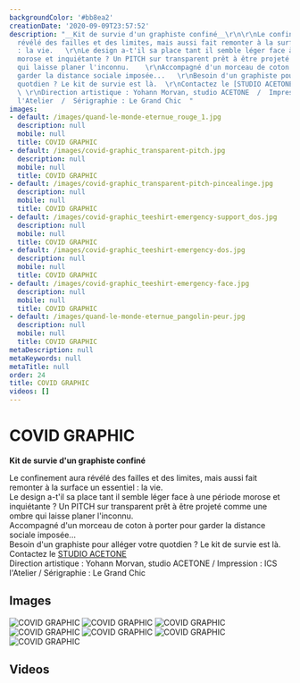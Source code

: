 ```yaml
---
backgroundColor: '#bb8ea2'
creationDate: '2020-09-09T23:57:52'
description: "__Kit de survie d'un graphiste confiné__\r\n\r\nLe confinement aura
  révélé des failles et des limites, mais aussi fait remonter à la surface un essentiel
  : la vie.   \r\nLe design a-t'il sa place tant il semble léger face à une période
  morose et inquiétante ? Un PITCH sur transparent prêt à être projeté comme une ombre
  qui laisse planer l'inconnu.    \r\nAccompagné d'un morceau de coton à porter pour
  garder la distance sociale imposée...   \r\nBesoin d'un graphiste pour alléger votre
  quotdien ? Le kit de survie est là.  \r\nContactez le [STUDIO ACETONE](http://www.acetone-graphik.com/contact)
  \ \r\nDirection artistique : Yohann Morvan, studio ACETONE  /  Impression : ICS
  l'Atelier  /  Sérigraphie : Le Grand Chic  "
images:
- default: /images/quand-le-monde-eternue_rouge_1.jpg
  description: null
  mobile: null
  title: COVID GRAPHIC
- default: /images/covid-graphic_transparent-pitch.jpg
  description: null
  mobile: null
  title: COVID GRAPHIC
- default: /images/covid-graphic_transparent-pitch-pincealinge.jpg
  description: null
  mobile: null
  title: COVID GRAPHIC
- default: /images/covid-graphic_teeshirt-emergency-support_dos.jpg
  description: null
  mobile: null
  title: COVID GRAPHIC
- default: /images/covid-graphic_teeshirt-emergency-dos.jpg
  description: null
  mobile: null
  title: COVID GRAPHIC
- default: /images/covid-graphic_teeshirt-emergency-face.jpg
  description: null
  mobile: null
  title: COVID GRAPHIC
- default: /images/quand-le-monde-eternue_pangolin-peur.jpg
  description: null
  mobile: null
  title: COVID GRAPHIC
metaDescription: null
metaKeywords: null
metaTitle: null
order: 24
title: COVID GRAPHIC
videos: []
---
```


# COVID GRAPHIC

__Kit de survie d'un graphiste confiné__

Le confinement aura révélé des failles et des limites, mais aussi fait remonter à la surface un essentiel : la vie.   
Le design a-t'il sa place tant il semble léger face à une période morose et inquiétante ? Un PITCH sur transparent prêt à être projeté comme une ombre qui laisse planer l'inconnu.    
Accompagné d'un morceau de coton à porter pour garder la distance sociale imposée...   
Besoin d'un graphiste pour alléger votre quotdien ? Le kit de survie est là.  
Contactez le [STUDIO ACETONE](http://www.acetone-graphik.com/contact)  
Direction artistique : Yohann Morvan, studio ACETONE  /  Impression : ICS l'Atelier  /  Sérigraphie : Le Grand Chic  

## Images

![COVID GRAPHIC](/images/quand-le-monde-eternue_rouge_1.jpg)
![COVID GRAPHIC](/images/covid-graphic_transparent-pitch.jpg)
![COVID GRAPHIC](/images/covid-graphic_transparent-pitch-pincealinge.jpg)
![COVID GRAPHIC](/images/covid-graphic_teeshirt-emergency-support_dos.jpg)
![COVID GRAPHIC](/images/covid-graphic_teeshirt-emergency-dos.jpg)
![COVID GRAPHIC](/images/covid-graphic_teeshirt-emergency-face.jpg)
![COVID GRAPHIC](/images/quand-le-monde-eternue_pangolin-peur.jpg)

## Videos